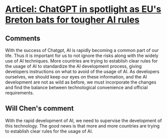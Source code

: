 # [Articel: ChatGPT in spotlight as EU's Breton bats for tougher AI rules](https://www.reuters.com/technology/eus-breton-warns-chatgpt-risks-ai-rules-seek-tackle-concerns-2023-02-03/)

## Comments
With the success of Chatgpt, AI is rapidly becoming a common part of our life. Thus it is important for us to not ignore the risks along with the widely use of AI techniques. More countries are trying to establish clear rules for the usage of AI to standardize the AI development process, giving developers instructions on what to avoid of the usage of AI. As developers ourselves, we should keep our eyes on these information, and the AI development are not as wild as before, we must incorporate the changes and find the balance between technological convenience and official requirements.

## Will Chen's comment
With the rapid development of AI, we need to supervise the development of this technology. The good news is that more and more countries are trying to establish clear rules for the usage of AI.